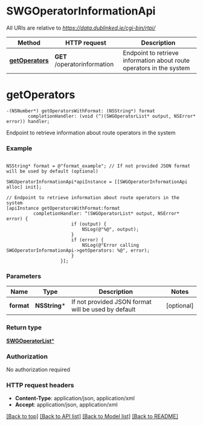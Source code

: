 # SWGOperatorInformationApi

All URIs are relative to *https://data.dublinked.ie/cgi-bin/rtpi/*

Method | HTTP request | Description
------------- | ------------- | -------------
[**getOperators**](SWGOperatorInformationApi.md#getoperators) | **GET** /operatorinformation | Endpoint to retrieve information about route operators in the system


# **getOperators**
```objc
-(NSNumber*) getOperatorsWithFormat: (NSString*) format
        completionHandler: (void (^)(SWGOperatorList* output, NSError* error)) handler;
```

Endpoint to retrieve information about route operators in the system

### Example 
```objc

NSString* format = @"format_example"; // If not provided JSON format will be used by default (optional)

SWGOperatorInformationApi*apiInstance = [[SWGOperatorInformationApi alloc] init];

// Endpoint to retrieve information about route operators in the system
[apiInstance getOperatorsWithFormat:format
          completionHandler: ^(SWGOperatorList* output, NSError* error) {
                        if (output) {
                            NSLog(@"%@", output);
                        }
                        if (error) {
                            NSLog(@"Error calling SWGOperatorInformationApi->getOperators: %@", error);
                        }
                    }];
```

### Parameters

Name | Type | Description  | Notes
------------- | ------------- | ------------- | -------------
 **format** | **NSString***| If not provided JSON format will be used by default | [optional] 

### Return type

[**SWGOperatorList***](SWGOperatorList.md)

### Authorization

No authorization required

### HTTP request headers

 - **Content-Type**: application/json, application/xml
 - **Accept**: application/json, application/xml

[[Back to top]](#) [[Back to API list]](../README.md#documentation-for-api-endpoints) [[Back to Model list]](../README.md#documentation-for-models) [[Back to README]](../README.md)

